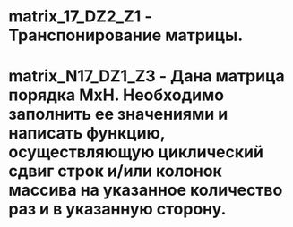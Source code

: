 # matrix_17_DZ2_Z1 - Транспонирование матрицы.
# matrix_N17_DZ1_Z3 - Дана матрица порядка МхН. Необходимо заполнить ее значениями и написать функцию, осуществляющую циклический сдвиг строк и/или колонок массива на указанное количество раз и в указанную сторону.

